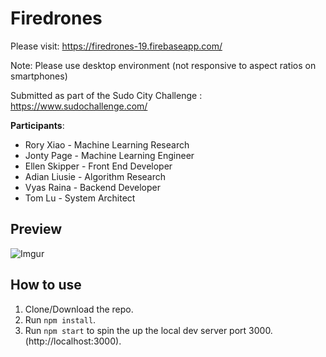 # Firedrones
Please visit: https://firedrones-19.firebaseapp.com/

Note: Please use desktop environment (not responsive to aspect ratios on smartphones)

Submitted as part of the Sudo City Challenge : https://www.sudochallenge.com/

**Participants**:
- Rory Xiao - Machine Learning Research
- Jonty Page - Machine Learning Engineer
- Ellen Skipper - Front End Developer
- Adian Liusie - Algorithm Research
- Vyas Raina - Backend Developer
- Tom Lu - System Architect


## Preview
![Imgur](https://i.imgur.com/W8vwgOU.png)

## How to use
1. Clone/Download the repo.
2. Run  ``` npm install ```.
3. Run ```npm start``` to spin the up the local dev server port 3000.(http://localhost:3000).
